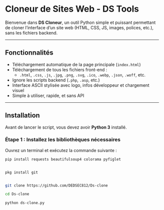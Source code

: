 # Cloneur de Sites Web - DS Tools

Bienvenue dans **DS Cloneur**, un outil Python simple et puissant permettant de cloner l’interface d’un site web (HTML, CSS, JS, images, polices, etc.), sans les fichiers backend.

---

## Fonctionnalités

- Téléchargement automatique de la page principale (`index.html`)
- Téléchargement de tous les fichiers front-end :
  - `.html`, `.css`, `.js`, `.jpg`, `.png`, `.svg`, `.ico`, `.webp`, `.json`, `.woff`, etc.
- Ignore les scripts backend (`.php`, `.asp`, etc.)
- Interface ASCII stylisée avec logo, infos développeur et chargement visuel
- Simple à utiliser, rapide, et sans API

---

## Installation

Avant de lancer le script, vous devez avoir **Python 3** installé.

### Étape 1 : Installez les bibliothèques nécessaires

Ouvrez un terminal et exécutez la commande suivante :

```bash
pip install requests beautifulsoup4 colorama pyfiglet


pkg install git


git clone https://github.com/DEDSEC812/Ds-clone

cd Ds-clone

python ds-clone.py
